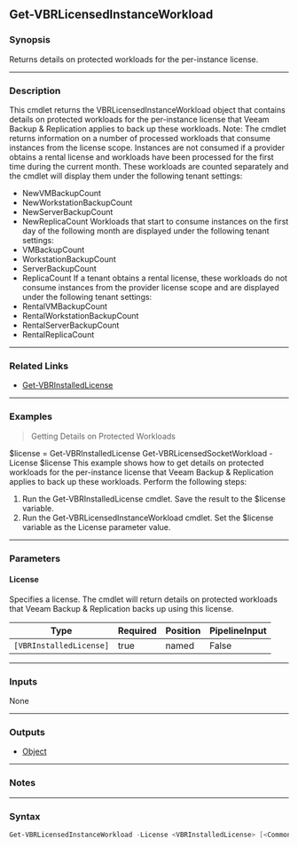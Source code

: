 Get-VBRLicensedInstanceWorkload
-------------------------------

### Synopsis
Returns details on protected workloads for the per-instance license.

---

### Description

This cmdlet returns the VBRLicensedInstanceWorkload object that contains details on protected workloads for the per-instance license that Veeam Backup & Replication applies to back up these workloads.
Note: The cmdlet returns information on a number of processed workloads that consume instances from the license scope. Instances are not consumed if a provider obtains a rental license and workloads have been processed for the first time during the current month. These workloads are counted separately and the cmdlet will display them under the following tenant settings:
- NewVMBackupCount
- NewWorkstationBackupCount
- NewServerBackupCount
- NewReplicaCount
Workloads that start to consume instances on the first day of the following month are displayed under the following tenant settings:
- VMBackupCount
- WorkstationBackupCount
- ServerBackupCount
- ReplicaCount
If a tenant obtains a rental license, these workloads do not consume instances from the provider license scope and are displayed under the following tenant settings:
- RentalVMBackupCount
- RentalWorkstationBackupCount
- RentalServerBackupCount
- RentalReplicaCount

---

### Related Links
* [Get-VBRInstalledLicense](Get-VBRInstalledLicense)

---

### Examples
> Getting Details on Protected Workloads

$license = Get-VBRInstalledLicense
Get-VBRLicensedSocketWorkload -License $license
This example shows how to get details on protected workloads for the per-instance license that Veeam Backup & Replication applies to back up these workloads.
Perform the following steps:
1. Run the Get-VBRInstalledLicense cmdlet. Save the result to the $license variable.
2. Run the Get-VBRLicensedInstanceWorkload cmdlet. Set the $license variable as the License parameter value.

---

### Parameters
#### **License**
Specifies a license. The cmdlet will return details on protected workloads that Veeam Backup & Replication backs up using this license.

|Type                   |Required|Position|PipelineInput|
|-----------------------|--------|--------|-------------|
|`[VBRInstalledLicense]`|true    |named   |False        |

---

### Inputs
None

---

### Outputs
* [Object](https://learn.microsoft.com/en-us/dotnet/api/System.Object)

---

### Notes

---

### Syntax
```PowerShell
Get-VBRLicensedInstanceWorkload -License <VBRInstalledLicense> [<CommonParameters>]
```
